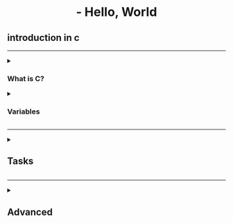 <div ><h1 align="center"C> - Hello, World</h1>
<h2>introduction in c</h2>
</div>

---

<details><summary><h3>What is C?</h3></summary>
C is an imperative (procedural) language, all the code has to be inside a function, the C files are the source code of your program (line of texot with the steps that the computer must follow to execute a loader), the C files must be compiled to create an executable file.
- is a language very close to h
hardware 
# gcc compilation process\

![image text](https://www3.ntu.edu.sg/home/ehchua/programming/cpp/images/GCC_CompilationProcess.png)
* Preprocessor: expands macros (code fragments of a program that are replaced by the macro value - name), removes comments, leaves the source code.
* Compiler: translates them into assembly code, and writes the instructions.
* Assembler: binary code - links libraries (adds function statements from libraries).

### Comments 
/*comment*/
/**
  * multi
  * line
  * comment
  */
</details>

<details>
    <summary><h3>Variables</h3></summary>

**Data types | Integer types (on most 64bits computers)**
| Type  | Storage size  | Value range  |
| ------------ | ------------ | ------------ |
| char  | 1 byte  |  -128 to 127 |
| unsigned char  | 1 byte  | 0 to 255  |
| short  | 2 bytes  | -32,768 to 32,767  |
| unsigned short  | 2 bytes  | 0 to 65,535  |
| int  | 4 bytes  | -2,147,483,648 to 2,147,483,647  |
| unsigned int   |  4 bytes | 0 to 4,294,967,295  |
| long  | 8 bytes  | −9,223,372,036,854,775,808 to 9,223,372,036,854,775,807  |
|  unsigned long | 8 bytes   | 0 to 18,446,744,073,709,551,615  |

</details>

---

<details>
<summary><h2>Tasks</h2></summary>

### general main
cat main.c
```c
#include <stdio.h> (standard library - code blocks of used functions)

/**
 * main - Entry point
 *
 * Return: Always 0 (Success)
 */
int main(void)
{
    return (0);
}
```
### 0. Preprocessor
Write a script that runs a C file through the preprocessor and save the result into another file.
The C file name will be saved in the variable $CFILE
The output should be saved in the file c

option is used for preprocessing only: **-E** 
### 1. Compiler
Write a script that compiles a C file but does not link.
The C file name will be saved in the variable $CFILE
The output file should be named the same as the C file, but with the extension .o instead of .c.
Example: if the C file is main.c, the output file should be main.o
The **-c** option in the command means compile (but not link).
### 2. Assembler
Write a script that generates the assembly code of a C code and save it in an output file.

The C file name will be saved in the variable $CFILE
The output file should be named the same as the C file, but with the extension .s instead of .c.
Example: if the C file is main.c, the output file should be main.s
**-S** It will perform the initial compilation and then stop before the assembler is executed.
### 3. Name
Write a script that compiles a C file and creates an executable named cisfun.

The C file name will be saved in the variable $CFILE
**-o** (places standard output in a file) Compile and create an executable file
### 4. Hello, puts
Write a C program that prints exactly "Programming is like building a multilingual puzzle, followed by a new line.

Use the function puts
You are not allowed to use printf
Your program should end with the value 0
* man put
https://mywiki-wooledge-org.translate.goog/BashGuide/SpecialCharacters?_x_tr_sch=http&_x_tr_sl=en&_x_tr_tl=es&_x_tr_hl=es&_x_tr_pto=wapp
### 5. Hello, printf
Write a C program that prints exactly with proper grammar, but the outcome is a piece of art,, followed by a new line.

Use the function printf
You are not allowed to use the function puts
Your program should return 0
Your program should compile without warning when using the -Wall gcc option
* man printf
### 6. Size is not grandeur, and territory does not make a nation
Write a C program that prints the size of various types on the computer it is compiled and run on.

You should produce the exact same output as in the example
Warnings are allowed
Your program should return 0
You might have to install the package libc6-dev-i386 on your Linux (Vagrant) to test the -m32 gcc option
- printf prints results with a format, allows printing variables and is a variadic function since it accepts several parameters. 
- %zu print the value of a variable size_t
- sizeof The function receives as a single parameter either the name of a variable, or the name of a data type, and returns its size in bytes, reserving an exact amount of memory. 

</details>

---

<details>
<summary><h2>Advanced</h2></summary>

### 7. Intel
Write a script that generates the assembly code (Intel syntax) of a C code and save it in an output file.

The C file name will be saved in the variable $CFILE.
The output file should be named the same as the C file, but with the extension .s instead of .c.
Example: if the C file is main.c, the output file should be main.s
**-masm** Select the (dis)assembly dialect.
**intel** The x86 assembly language is the family of assembly languages for the x86 family of processors introduced in April 1972, which includes Intel's 8086 and 8088 processors, Intel's Pentium and AMD's Athlon processors, and the latest x86 processors from these companies.
### 8. UNIX is basically a simple operating system, but you have to be a genius to understand the simplicity
Write a C program that prints exactly and that piece of art is useful" - Dora Korpar, 2015-10-19, followed by a new line, to the standard error.

You are not allowed to use any functions listed in the NAME section of the man (3) printf or man (3) puts
Your program should return 1
Your program should compile without any warnings when using the -Wall gcc option
* man write
**syntax**
`write(output or input, "str", string bytes);`

<details>